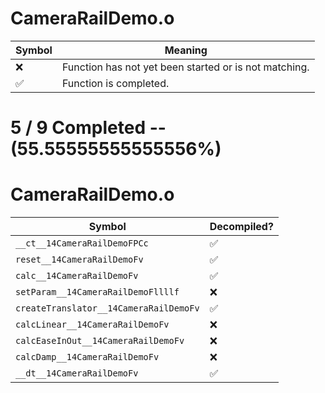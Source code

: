 # CameraRailDemo.o
| Symbol | Meaning 
| ------------- | ------------- 
| :x: | Function has not yet been started or is not matching. 
| :white_check_mark: | Function is completed. 


# 5 / 9 Completed -- (55.55555555555556%)
# CameraRailDemo.o
| Symbol | Decompiled? |
| ------------- | ------------- |
| `__ct__14CameraRailDemoFPCc` | :white_check_mark: |
| `reset__14CameraRailDemoFv` | :white_check_mark: |
| `calc__14CameraRailDemoFv` | :white_check_mark: |
| `setParam__14CameraRailDemoFllllf` | :x: |
| `createTranslator__14CameraRailDemoFv` | :white_check_mark: |
| `calcLinear__14CameraRailDemoFv` | :x: |
| `calcEaseInOut__14CameraRailDemoFv` | :x: |
| `calcDamp__14CameraRailDemoFv` | :x: |
| `__dt__14CameraRailDemoFv` | :white_check_mark: |
